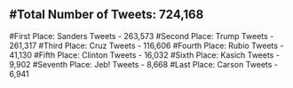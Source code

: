 #Total Number of Tweets: 724,168 
---
#First Place: Sanders Tweets - 263,573
#Second Place: Trump Tweets - 261,317
#Third Place: Cruz Tweets - 116,606
#Fourth Place: Rubio Tweets - 41,130
#Fifth Place: Clinton Tweets - 16,032
#Sixth Place: Kasich Tweets - 9,902
#Seventh Place: Jeb! Tweets - 8,668
#Last Place: Carson Tweets - 6,941
